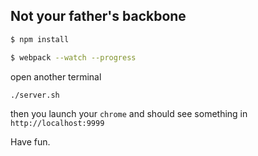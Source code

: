 ## Not your father's backbone

```sh
$ npm install
```

```sh
$ webpack --watch --progress
```

open another terminal
```sh
./server.sh
```

then you launch your `chrome` and should see something in `http://localhost:9999`

Have fun.